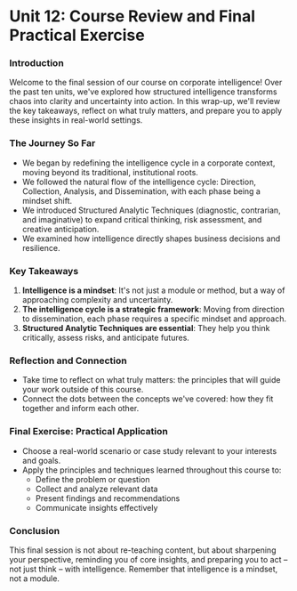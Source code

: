 **Unit 12: Course Review and Final Practical Exercise**
=====================================================

### Introduction

Welcome to the final session of our course on corporate intelligence! Over the past ten units, we've explored how structured intelligence transforms chaos into clarity and uncertainty into action. In this wrap-up, we'll review the key takeaways, reflect on what truly matters, and prepare you to apply these insights in real-world settings.

### The Journey So Far

* We began by redefining the intelligence cycle in a corporate context, moving beyond its traditional, institutional roots.
* We followed the natural flow of the intelligence cycle: Direction, Collection, Analysis, and Dissemination, with each phase being a mindset shift.
* We introduced Structured Analytic Techniques (diagnostic, contrarian, and imaginative) to expand critical thinking, risk assessment, and creative anticipation.
* We examined how intelligence directly shapes business decisions and resilience.

### Key Takeaways

1. **Intelligence is a mindset**: It's not just a module or method, but a way of approaching complexity and uncertainty.
2. **The intelligence cycle is a strategic framework**: Moving from direction to dissemination, each phase requires a specific mindset and approach.
3. **Structured Analytic Techniques are essential**: They help you think critically, assess risks, and anticipate futures.

### Reflection and Connection

* Take time to reflect on what truly matters: the principles that will guide your work outside of this course.
* Connect the dots between the concepts we've covered: how they fit together and inform each other.

### Final Exercise: Practical Application

* Choose a real-world scenario or case study relevant to your interests and goals.
* Apply the principles and techniques learned throughout this course to:
	+ Define the problem or question
	+ Collect and analyze relevant data
	+ Present findings and recommendations
	+ Communicate insights effectively

### Conclusion

This final session is not about re-teaching content, but about sharpening your perspective, reminding you of core insights, and preparing you to act – not just think – with intelligence. Remember that intelligence is a mindset, not a module.